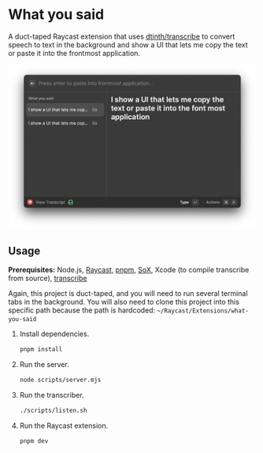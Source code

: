 # What you said

A duct-taped Raycast extension that uses [dtinth/transcribe](https://github.com/dtinth/transcribe) to convert speech to text in the background and show a UI that lets me copy the text or paste it into the frontmost application.

![Screenshot](screenshot.png)

## Usage

**Prerequisites:** Node.js, [Raycast](https://www.raycast.com/), [pnpm](https://pnpm.io/), [SoX](https://formulae.brew.sh/formula/sox), Xcode (to compile transcribe from source), [transcribe](https://github.com/dtinth/transcribe)

Again, this project is duct-taped, and you will need to run several terminal tabs in the background. You will also need to clone this project into this specific path because the path is hardcoded: `~/Raycast/Extensions/what-you-said`

1. Install dependencies.

   ```sh
   pnpm install
   ```

2. Run the server.

   ```sh
   node scripts/server.mjs
   ```

3. Run the transcriber.

   ```sh
   ./scripts/listen.sh
   ```

4. Run the Raycast extension.

   ```sh
   pnpm dev
   ```
